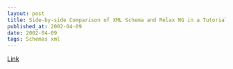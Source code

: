 ```yaml
---
layout: post
title: Side-by-side Comparison of XML Schema and Relax NG in a Tutorial
published_at: 2002-04-09
date: 2002-04-09
tags: Schemas xml
---
```


[Link](http://zvon.org/xxl/XMLSchemaTutorial/Output/index.html)  